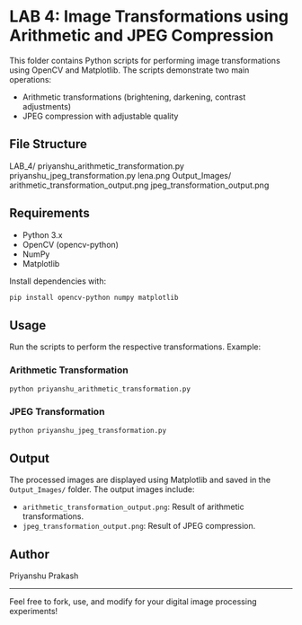 # LAB 4: Image Transformations using Arithmetic and JPEG Compression

This folder contains Python scripts for performing image transformations using OpenCV and Matplotlib. The scripts demonstrate two main operations:

- Arithmetic transformations (brightening, darkening, contrast adjustments)
- JPEG compression with adjustable quality

## File Structure

LAB_4/
    priyanshu_arithmetic_transformation.py
    priyanshu_jpeg_transformation.py
    lena.png
    Output_Images/
        arithmetic_transformation_output.png
        jpeg_transformation_output.png

## Requirements

- Python 3.x
- OpenCV (opencv-python)
- NumPy
- Matplotlib

Install dependencies with:
```bash
pip install opencv-python numpy matplotlib
```

## Usage

Run the scripts to perform the respective transformations. Example:

### Arithmetic Transformation
```python
python priyanshu_arithmetic_transformation.py
```

### JPEG Transformation
```python
python priyanshu_jpeg_transformation.py
```

## Output
The processed images are displayed using Matplotlib and saved in the `Output_Images/` folder. The output images include:
- `arithmetic_transformation_output.png`: Result of arithmetic transformations.
- `jpeg_transformation_output.png`: Result of JPEG compression.

## Author
Priyanshu Prakash

---
Feel free to fork, use, and modify for your digital image processing experiments!


